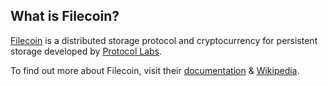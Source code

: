 ## What is Filecoin?

[Filecoin](https://filecoin.io/) is a distributed storage protocol and cryptocurrency for persistent storage developed by [Protocol Labs](https://protocol.ai/). 

To find out more about Filecoin, visit their [documentation](https://docs.filecoin.io/about-filecoin/what-is-filecoin/) & [Wikipedia](https://en.wikipedia.org/wiki/Filecoin). 
